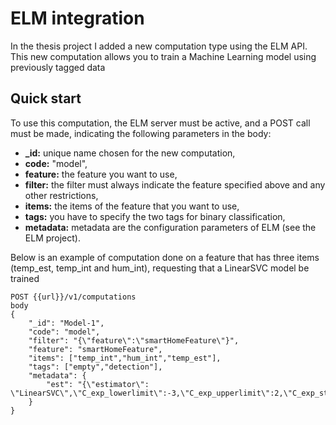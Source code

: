 # ELM integration

In the thesis project I added a new computation type using the ELM API. This new computation allows you to train a Machine Learning model using previously tagged data

## Quick start

To use this computation, the ELM server must be active, and a POST call must be made, indicating the following parameters in the body: 

* <b>_id:</b> unique name chosen for the new computation,
* <b>code:</b> "model",
* <b>feature:</b> the feature you want to use,
* <b>filter:</b> the filter must always indicate the feature specified above and any other restrictions,
* <b>items:</b> the items of the feature that you want to use,
* <b>tags:</b> you have to specify the two tags for binary classification,
* <b>metadata:</b> metadata are the configuration parameters of ELM (see the ELM project).

Below is an example of computation done on a feature that has three items (temp_est, temp_int and hum_int), requesting that a LinearSVC model be trained

```
POST {{url}}/v1/computations
body
{
    "_id": "Model-1",
    "code": "model",
    "filter": "{\"feature\":\"smartHomeFeature\"}",
    "feature": "smartHomeFeature",
    "items": ["temp_int","hum_int","temp_est"],
    "tags": ["empty","detection"],
    "metadata": {
        "est": "{\"estimator\": \"LinearSVC\",\"C_exp_lowerlimit\":-3,\"C_exp_upperlimit\":2,\"C_exp_step\":2}"
    }
}
```